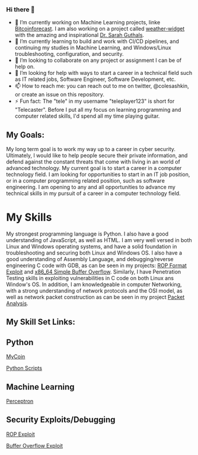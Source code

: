 ### Hi there 👋

- 🔭 I’m currently working on Machine Learning projects, linke [Bitcoinforecast](https://github.com/teleplayer123/BitcoinForecast). I am also working on a project called [weather-widget](https://github.com/sguthals/buildwithdrg/tree/main/weather-widget) with the amazing and inspirational [Dr. Sarah Guthals](https://github.com/sguthals).
- 🌱 I’m currently learning to build and work with CI/CD pipelines, and continuing my studies in Machine Learning, and Windows/Linux troubleshooting, configuration, and security.
- 👯 I’m looking to collaborate on any project or assignment I can be of help on. 
- 🤔 I’m looking for help with ways to start a career in a technical field such as IT related jobs, Software Engineer, Software Development, etc. 
- 📫 How to reach me: you can reach out to me on twitter, @colesashkin, or create an issue on this repository. 
- ⚡ Fun fact: The "tele" in my username "teleplayer123" is short for "Telecaster". Before I put all my focus on
               learning programming and computer related skills, I'd spend all my time playing guitar. 

My Goals:
----
My long term goal is to work my way up to a career in cyber security. Ultimately,
I would like to help people secure their private information, and defend against the
constant threats that come with living in an world of advanced technology. 
My current goal is to start a career in a computer technology field. I am looking for opportunities
to start in an IT job position, or in a computer programming related position, such as software engineering.
I am opening to any and all opportunities to advance my technical skills in my pursuit of a career in
a computer technology field. 

# My Skills
My strongest programming language is Python. I also have a good understanding of JavaScript,
as well as HTML. I am very well versed in both Linux and Windows operating systems,
and have a solid foundation in troubleshooting and securing both Linux and Windows OS. I also
have a good understanding of Assembly Language, and debugging/reverse engineering C code with GDB,
as can be seen in my projects: [ROP Format Exploit](https://github.com/teleplayer123/ROP-Format-Exploit)
and [x86_64 Simple Buffer Overflow](https://github.com/teleplayer123/x86_64-Simple-BOF).
Similarly, I have Penetration Testing skills in exploiting vulnerabilities in C code on both 
Linux ans Window's OS. In addition, I am knowledgeable in computer Networking, with a strong understanding of
network protocols and the OSI model, as well as network packet construction as can be seen in my 
project [Packet Analysis](https://github.com/teleplayer123/packet_analysis_v1.2). 

My Skill Set Links:
----
## Python
[MyCoin](https://github.com/teleplayer123/MyCoin)

[Python Scripts](https://github.com/teleplayer123/My_Codes)

## Machine Learning
[Perceptron](https://github.com/teleplayer123/Perceptron)

## Security Exploits/Debugging

[ROP Exploit](https://github.com/teleplayer123/ROP-Format-Exploit)

[Buffer Overflow Exploit](https://github.com/teleplayer123/x86_64-Simple-BOF)
